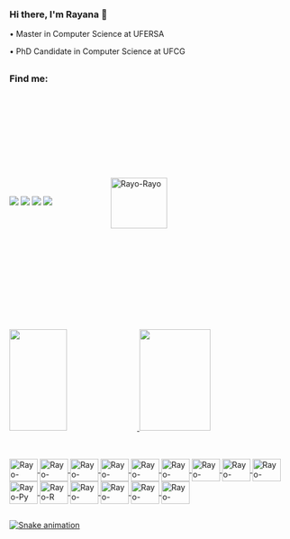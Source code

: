 ### Hi there, I'm Rayana 👋

• Master in Computer Science at UFERSA

• PhD Candidate in Computer Science at UFCG 

##

### Find me: ​

<div>
  <a href="https://www.linkedin.com/in/rayanasouza/"><img src="https://img.shields.io/badge/LinkedIn-0077B5?style=for-the-badge&logo=linkedin&logoColor=white" class="media-object  img-responsive img-thumbnail"></a>
  <a href="mailto:rayana.azus@gmail.com"><img src="https://img.shields.io/badge/Gmail-D14836?style=for-the-badge&logo=gmail&logoColor=white" class="media-object  img-responsive img-thumbnail"></a>
  <a href="https://t.me/rayanarocha"><img src="https://img.shields.io/badge/Telegram-2CA5E0?style=for-the-badge&logo=telegram&logoColor=white" class="media-object  img-responsive img-thumbnail"></a>
  <a href="https://discord.gg/rVCA68hWpn"><img src="https://img.shields.io/badge/Discord-7289DA?style=for-the-badge&logo=discord&logoColor=white" class="media-object  img-responsive img-thumbnail"></a>
  <img align="center" alt="Rayo-Rayo" height="90" width="100" src="https://i.picasion.com/pic92/4c93d79f1a6706c4f90917915e1a596d.gif" vspace="150" hspace="100">
</div>

##

<div>
  <a href="https://beacons.ai/rayanarocha">
  <img height="180cm" width="45%" src="https://github-readme-stats.vercel.app/api?username=rayanarocha&show_icons=true&theme=dracula&include_all_commits=true"/>
  <img height="180cm" width="50%" src="https://github-readme-stats.vercel.app/api/top-langs/?username=rayanarocha&layout=compact&langs_count=16&theme=dracula"/>
</div>

##

<div style="display: inline_block"><br>
  <img align="center" alt="Rayo-Conda" height="40" width="50" src="https://cdn.jsdelivr.net/gh/devicons/devicon/icons/anaconda/anaconda-original.svg">
  <img align="center" alt="Rayo-Jupyter" height="40" width="50" src="https://cdn.jsdelivr.net/gh/devicons/devicon/icons/jupyter/jupyter-original-wordmark.svg">
  <img align="center" alt="Rayo-Latex" height="40" width="50" src="https://cdn.jsdelivr.net/gh/devicons/devicon/icons/latex/latex-original.svg">
  <img align="center" alt="Rayo-Mysql" height="40" width="50" src="https://cdn.jsdelivr.net/gh/devicons/devicon/icons/mysql/mysql-original-wordmark.svg">
  <img align="center" alt="Rayo-Mongo" height="40" width="50" src="https://cdn.jsdelivr.net/gh/devicons/devicon/icons/mongodb/mongodb-original-wordmark.svg">
  <img align="center" alt="Rayo-Oracle" height="40" width="50" src="https://cdn.jsdelivr.net/gh/devicons/devicon/icons/oracle/oracle-original.svg">
  <img align="center" alt="Rayo-Pandas" height="40" width="50" src="https://cdn.jsdelivr.net/gh/devicons/devicon/icons/pandas/pandas-original-wordmark.svg">
  <img align="center" alt="Rayo-Postgres" height="40" width="50" src="https://cdn.jsdelivr.net/gh/devicons/devicon/icons/postgresql/postgresql-original-wordmark.svg">
  <img align="center" alt="Rayo-Pycharm" height="40" width="50" src="https://cdn.jsdelivr.net/gh/devicons/devicon/icons/pycharm/pycharm-original-wordmark.svg">
  <img align="center" alt="Rayo-Py" height="40" width="50" src="https://cdn.jsdelivr.net/gh/devicons/devicon/icons/python/python-original.svg">
  <img align="center" alt="Rayo-R" height="40" width="50" src="https://cdn.jsdelivr.net/gh/devicons/devicon/icons/r/r-original.svg">
  <img align="center" alt="Rayo-SqlAchemy" height="40" width="50" src="https://cdn.jsdelivr.net/gh/devicons/devicon/icons/sqlalchemy/sqlalchemy-original-wordmark.svg">
  <img align="center" alt="Rayo-Sqlserver" height="40" width="50" src="https://cdn.jsdelivr.net/gh/devicons/devicon/icons/microsoftsqlserver/microsoftsqlserver-plain-wordmark.svg">
  <img align="center" alt="Rayo-Tensorflow" height="40" width="50" src="https://cdn.jsdelivr.net/gh/devicons/devicon/icons/tensorflow/tensorflow-original-wordmark.svg">
  <img align="center" alt="Rayo-Ubuntu" height="40" width="50" src="https://cdn.jsdelivr.net/gh/devicons/devicon/icons/ubuntu/ubuntu-plain-wordmark.svg">
</div>
                                                                                                                                 
 ##

 ![Snake animation](https://github.com/rayanarocha/rayanarocha/blob/output/github-contribution-grid-snake.svg)


<!--
**rayanarocha/rayanarocha** is a ✨ _special_ ✨ repository because its `README.md` (this file) appears on your GitHub profile.

Here are some ideas to get you started:

Links mencionados no vídeo:
Repositório do roteiro desse vídeo: https://github.com/rafaballerini/Perf...
Repositório do meu perfil - https://github.com/rafaballerini/rafa...
Guia de markdown - https://docs.pipz.com/central-de-ajud...
Site de emojis - https://emojipedia.org/search/?q=bag
Repositório do Github Stats - https://github.com/anuraghazra/github...
Site de Badges 1 - https://dev.to/envoy_/150-badges-for-...
Fazedor de gifs - https://picrew.me/image_maker/338224
Passo a passo de como adicionar a cobrinha de commit - https://www.instagram.com/p/CPjUBhXDNEE/
-->
